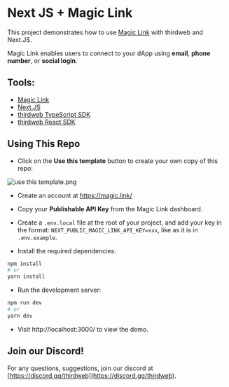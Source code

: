 # Next JS + Magic Link

This project demonstrates how to use [Magic Link](https://magic.link/) with thirdweb and Next.JS.

Magic Link enables users to connect to your dApp using **email**, **phone number**, or **social login**.

## Tools:

- [Magic Link](https://magic.link/)
- [Next.JS](https://nextjs.org/)
- [thirdweb TypeScript SDK](https://docs.thirdweb.com/typescript)
- [thirdweb React SDK](https://docs.thirdweb.com/react)

## Using This Repo

- Click on the **Use this template** button to create your own copy of this repo:

![use this template.png](https://cdn.hashnode.com/res/hashnode/image/upload/v1651048077489/WeMVOeg6W.png)

- Create an account at https://magic.link/

- Copy your **Publishable API Key** from the Magic Link dashboard.

- Create a `.env.local` file at the root of your project, and add your key in the format: `NEXT_PUBLIC_MAGIC_LINK_API_KEY=xxx`, like as it is in `.env.example`.

- Install the required dependencies:

```bash
npm install
# or
yarn install
```

- Run the development server:

```bash
npm run dev
# or
yarn dev
```

- Visit http://localhost:3000/ to view the demo.

## Join our Discord!

For any questions, suggestions, join our discord at [https://discord.gg/thirdweb](https://discord.gg/thirdweb).
